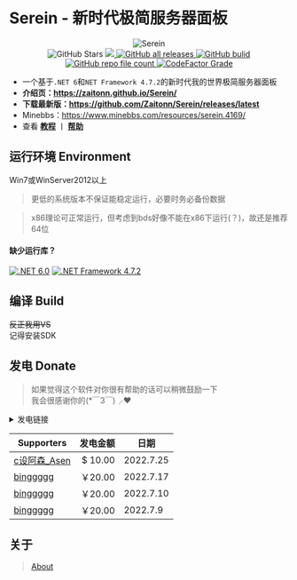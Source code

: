 # Serein - 新时代极简服务器面板

<p align="center">
    <img alt="Serein" src="https://socialify.git.ci/Zaitonn/Serein/image?description=1&descriptionEditable=%E6%96%B0%E6%97%B6%E4%BB%A3%E6%9E%81%E7%AE%80%E6%9C%8D%E5%8A%A1%E5%99%A8%E9%9D%A2%E6%9D%BF&font=KoHo&logo=https%3A%2F%2Fzaitonn.github.io%2FSerein%2FSerein.png&owner=1&pattern=Circuit%20Board&theme=Light">
    <br>
    <img alt="GitHub Stars" src="https://img.shields.io/github/stars/Zaitonn/Serein?color=blue">
    <a href="https://github.com/Zaitonn/Serein/releases/latest">
        <img src="https://img.shields.io/github/v/release/Zaitonn/Serein?color=blue">
    </a>
    <a href="https://github.com/Zaitonn/Serein/releases/latest">
        <img alt="GitHub all releases" src="https://img.shields.io/github/downloads/Zaitonn/Serein/total?color=blue">
    </a>
    <a href="https://github.com/Zaitonn/Serein/actions/workflows/Build.yml">
    <img alt="GitHub bulid" src="https://img.shields.io/github/workflow/status/Zaitonn/Serein/Build/main?color=blue">
    </a>
    <a href="https://github.com/Zaitonn/Serein">
        <img alt="GitHub repo file count" src="https://img.shields.io/github/languages/code-size/Zaitonn/Serein">
    </a>
    <a href="https://www.codefactor.io/repository/github/zaitonn/serein">
        <img alt="CodeFactor Grade" src="https://img.shields.io/codefactor/grade/github/Zaitonn/Serein/main?color=blue">
    </a>
</p>


- 一个基于`.NET 6`和`NET Framework 4.7.2`的新时代我的世界极简服务器面板 
- **介绍页：https://zaitonn.github.io/Serein/**
- **下载最新版：https://github.com/Zaitonn/Serein/releases/latest**
- Minebbs：https://www.minebbs.com/resources/serein.4169/
- 查看 **[教程](docs/Tutorial.md)** 丨 __[帮助](docs/Help.md)__

## 运行环境 Environment
Win7或WinServer2012以上

> 更低的系统版本不保证能稳定运行，必要时务必备份数据
  
> x86理论可正常运行，但考虑到bds好像不能在x86下运行(？)，故还是推荐64位

#### 缺少运行库？
[![.NET 6.0](https://img.shields.io/badge/.NET-6.0-%23512BD4?style=for-the-badge)](https://dotnet.microsoft.com/download/dotnet/6.0/runtime/desktop/x64)
[![.NET Framework 4.7.2](https://img.shields.io/badge/.NET%20Framework-4.7.2-%23512BD4?style=for-the-badge)](https://dotnet.microsoft.com/zh-cn/download/dotnet-framework/net472)

## 编译 Build
~~反正我用VS~~  
记得安装SDK

## 发电 Donate
>如果觉得这个软件对你很有帮助的话可以稍微鼓励一下  
我会很感谢你的(*￣3￣)╭❤

<details>
  <summary>发电链接</summary>
  <img src="https://zaitonn.github.io/Serein/imgs/afdian.png">
</details>

| Supporters | 发电金额 |日期|
|---- |----: |----|
| [c设阿森_Asen](https://q1.qlogo.cn/g?nk=1549033363&b=qq&s=640)| $ 10.00 | 2022.7.25|
| [binggggg](https://www.minebbs.com/members/binggggg.12096/)| ￥20.00 | 2022.7.17|
| [binggggg](https://www.minebbs.com/members/binggggg.12096/)| ￥20.00 | 2022.7.10|
| [binggggg](https://www.minebbs.com/members/binggggg.12096/)| ￥20.00 | 2022.7.9|

## 关于
> [About](https://zaitonn.github.io/Serein/About.html)
